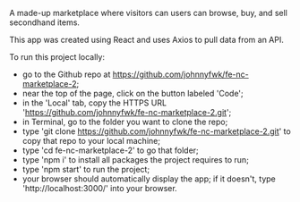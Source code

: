 A made-up marketplace where visitors can users can browse, buy, and sell secondhand items.

This app was created using React and uses Axios to pull data from an API.

To run this project locally:

- go to the Github repo at https://github.com/johnnyfwk/fe-nc-marketplace-2;
- near the top of the page, click on the button labeled 'Code';
- in the 'Local' tab, copy the HTTPS URL 'https://github.com/johnnyfwk/fe-nc-marketplace-2.git';
- in Terminal, go to the folder you want to clone the repo;
- type 'git clone https://github.com/johnnyfwk/fe-nc-marketplace-2.git' to copy that repo to your local machine;
- type 'cd fe-nc-marketplace-2' to go that folder;
- type 'npm i' to install all packages the project requires to run;
- type 'npm start' to run the project;
- your browser should automatically display the app; if it doesn't, type 'http://localhost:3000/' into your browser.
